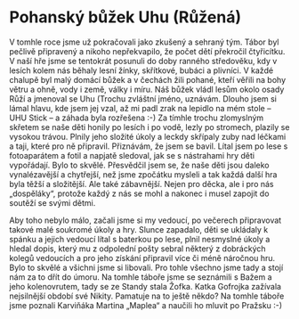 
# Pohanský bůžek Uhu (Růžená)

V tomhle roce jsme už pokračovali jako zkušený a sehraný tým. Tábor byl pečlivě připravený a nikoho nepřekvapilo, že počet dětí překročil čtyřicítku. V naší hře jsme se tentokrát posunuli do doby ranného středověku, kdy v lesích kolem nás běhaly lesní žínky, skřítkové, bubáci a plivníci. V každé chalupě byl malý domácí bůžek a v čechách žili pohané, kteří věřili na bohy větru a ohně, vody i země, války i míru. Náš bůžek vládl lesům okolo osady Růží a jmenoval se Uhu (Trochu zvláštní jméno, uznávám. Dlouho jsem si lámal hlavu, kde jsem jej vzal, až mi padl zrak na lepidlo na mém stole – UHU Stick – a záhada byla rozřešena :-) Za tímhle trochu zlomyslným skřetem se naše děti honily po lesích i po vodě, lezly po stromech, plazily se vysokou trávou. Plnily jeho složité úkoly a leckdy skřípaly zuby nad léčkami a taji, které pro ně připravil. Přiznávám, že jsem se bavil. Lítal jsem po lese s fotoaparátem a fotil a napjatě sledoval, jak se s nástrahami hry děti vypořádají. Bylo to skvělé. Přesvědčil jsem se, že naše děti jsou daleko vynalézavější a chytřejší, než jsme zpočátku mysleli a tak každá další hra byla těžší a složitější. Ale také zábavnější. Nejen pro děcka, ale i pro nás „dospěláky“, protože každý z nás se mohl a nakonec i musel zapojit do soutěží se svými dětmi.

Aby toho nebylo málo, začali jsme si my vedoucí, po večerech připravovat takové malé soukromé úkoly a hry. Slunce zapadalo, děti se ukládaly k spánku a jejich vedoucí lítal s baterkou po lese, plnil nesmyslné úkoly a hledal dopis, který mu z odpolední pošty sebral některý z dobráckých kolegů vedoucích a pro jeho získání připravil více či méně náročnou hru. Bylo to skvělé a všichni jsme si libovali. Pro tohle všechno jsme tady a stojí nám za to dřít do úmoru. Na tomhle táboře jsme se seznámili s Bažem a jeho kolenovrutem, tady se ze Standy stala Žofka. Katka Gofrojka zažívala nejsilnější období své Nikity. Pamatuje na to ještě někdo? Na tomhle táboře jsme poznali Karviňáka Martina „Maplea“ a naučili ho mluvit po Pražsku :-)
